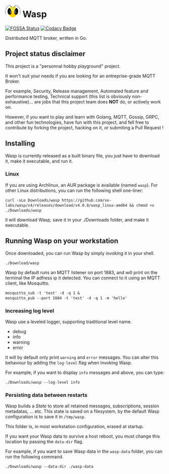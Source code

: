 # <img width="48" height="38" src="assets/wasp-logo-1.svg"> Wasp

[![FOSSA Status](https://app.fossa.com/api/projects/git%2Bgithub.com%2Fvx-labs%2Fwasp.svg?type=shield)](https://app.fossa.com/projects/git%2Bgithub.com%2Fvx-labs%2Fwasp?ref=badge_shield)
[![Codacy Badge](https://api.codacy.com/project/badge/Grade/9cbf68593140426591f86a7c744cc260)](https://app.codacy.com/gh/vx-labs/wasp?utm_source=github.com&utm_medium=referral&utm_content=vx-labs/wasp&utm_campaign=Badge_Grade)

Distributed MQTT broker, written in Go.

## Project status disclaimer

This project is a "personnal hobby playground" project.

It won't suit your needs if you are looking for an entreprise-grade MQTT Broker.

For example, Security, Release management, Automated feature and performance testing, Technical support (this list is obviously non-exhaustive)... are jobs that this project team does **NOT** do, or actively work on.

However, if you want to play and learn with Golang, MQTT, Gossip, GRPC, and other fun technologies, have fun with this project, and fell free to contribute by forking the project, hacking on it, or submiting a Pull Request !

## Installing

Wasp is currently released as a built binary file, you just have to download it, make it executable, and run it.

### Linux

If you are using Archlinux, an AUR package is available (named `wasp`).
For other Linux distributions, you can run the following shell one-liner:

```shell
curl -sLo Downloads/wasp https://github.com/vx-labs/wasp/v4/releases/download/v4.0.0/wasp_linux-amd64 && chmod +x ./Downloads/wasp
```

Il will download Wasp, save it in your ./Downloads folder, and make it executable.

## Running Wasp on your workstation

Once downloaded, you can run Wasp by simply invoking it in your shell.

```shell
./Download/wasp
```

Wasp by default runs an MQTT listener on port 1883, and will print on the terminal the IP adfress ip it detected.
You can connect to it using an MQTT client, like Mosquitto.

```shell
mosquitto_sub -t 'test' -d -q 1 &
mosquitto_pub --port 1884 -t 'test' -d -q 1 -m 'hello'
```

### Increasing log level

Wasp use a leveled logger, supporting traditional level name.

* debug
* info
* warning
* error

It will by default only print `warning` and `error` messages.
You can alter this behaviour by adding the `log-level` flag when invoking Wasp.

For example, if you want to display `info` messages and above, you can type:

```shell
./Downloads/wasp --log-level info
```

### Persisting data between restarts

Wasp builds a _State_ to store all retained messages, subscriptions, session metadatas, ... etc.
This state is saved on a filesystem, by the default Wasp configuration is to save it in `/tmp/wasp`.

This folder is, in most workstation configuration, erased at startup.

If you want your Wasp data to survive a host reboot, you must change this location by passing the `data-dir` flag.

For example, if you want to save Wasp data in the `wasp-data` folder, you can run the following command.

```shell
./Downloads/wasp --data-dir ./wasp-data
```
